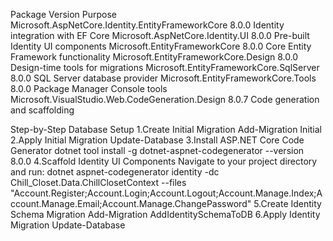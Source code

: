 Package	Version	Purpose
Microsoft.AspNetCore.Identity.EntityFrameworkCore	8.0.0	Identity integration with EF Core
Microsoft.AspNetCore.Identity.UI	8.0.0	Pre-built Identity UI components
Microsoft.EntityFrameworkCore	8.0.0	Core Entity Framework functionality
Microsoft.EntityFrameworkCore.Design	8.0.0	Design-time tools for migrations
Microsoft.EntityFrameworkCore.SqlServer	8.0.0	SQL Server database provider
Microsoft.EntityFrameworkCore.Tools	8.0.0	Package Manager Console tools
Microsoft.VisualStudio.Web.CodeGeneration.Design	8.0.7	Code generation and scaffolding

Step-by-Step Database Setup
1.Create Initial Migration
Add-Migration Initial
2.Apply Initial Migration
Update-Database
3.Install ASP.NET Core Code Generator
dotnet tool install -g dotnet-aspnet-codegenerator --version 8.0.0
4.Scaffold Identity UI Components Navigate to your project directory and run:
dotnet aspnet-codegenerator identity -dc Chill_Closet.Data.ChillClosetContext --files "Account.Register;Account.Login;Account.Logout;Account.Manage.Index;Account.Manage.Email;Account.Manage.ChangePassword"
5.Create Identity Schema Migration
Add-Migration AddIdentitySchemaToDB
6.Apply Identity Migration
Update-Database


